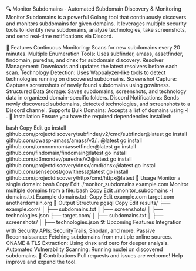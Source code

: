 🔍 Monitor Subdomains - Automated Subdomain Discovery & Monitoring
Monitor Subdomains is a powerful Golang tool that continuously discovers and monitors subdomains for given domains. It leverages multiple security tools to identify new subdomains, analyze technologies, take screenshots, and send real-time notifications via Discord.

🚀 Features
Continuous Monitoring: Scans for new subdomains every 20 minutes.
Multiple Enumeration Tools: Uses subfinder, amass, assetfinder, findomain, puredns, and dnsx for subdomain discovery.
Resolver Management: Downloads and updates the latest resolvers before each scan.
Technology Detection: Uses Wappalyzer-like tools to detect technologies running on discovered subdomains.
Screenshot Capture: Captures screenshots of newly found subdomains using gowitness.
Structured Data Storage: Saves subdomains, screenshots, and technology data in organized domain-specific folders.
Discord Notifications: Sends newly discovered subdomains, detected technologies, and screenshots to a Discord channel.
Supports Bulk Domains: Accepts a list of domains using -l <file>.
📌 Installation
Ensure you have the required dependencies installed:

bash
Copy
Edit
go install github.com/projectdiscovery/subfinder/v2/cmd/subfinder@latest
go install github.com/owasp-amass/amass/v3/...@latest
go install github.com/tomnomnom/assetfinder@latest
go install github.com/findomain/findomain@latest
go install github.com/d3mondev/puredns/v2@latest
go install github.com/projectdiscovery/dnsx/cmd/dnsx@latest
go install github.com/sensepost/gowitness@latest
go install github.com/projectdiscovery/httpx/cmd/httpx@latest
🔧 Usage
Monitor a single domain:
bash
Copy
Edit
./monitor_subdomains example.com
Monitor multiple domains from a file:
bash
Copy
Edit
./monitor_subdomains -l domains.txt
Example domains.txt:
Copy
Edit
example.com
target.com
anotherdomain.org
📂 Output Structure
pgsql
Copy
Edit
results/
  ├── example.com/
  │   ├── subdomains.txt
  │   ├── screenshots/
  │   ├── technologies.json
  ├── target.com/
  │   ├── subdomains.txt
  │   ├── screenshots/
  │   ├── technologies.json
🛠 Upcoming Features
Integration with Security APIs: SecurityTrails, Shodan, and more.
Passive Reconnaissance: Fetching subdomains from multiple online sources.
CNAME & TLS Extraction: Using dnsx and cero for deeper analysis.
Automated Vulnerability Scanning: Running nuclei on discovered subdomains.
🤝 Contributions
Pull requests and issues are welcome! Help improve and expand the tool.
